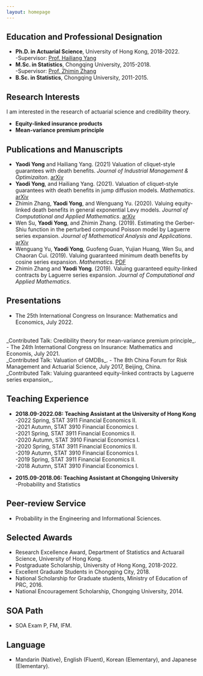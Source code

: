 ```yaml
---
layout: homepage
---
```



## Education and Professional Designation
- **Ph.D. in Actuarial Science**, University of Hong Kong, 2018-2022.
  <br>
  -Supervisor: [Prof. Hailiang Yang](https://saasweb.hku.hk/staff/hlyang/)
  <br>
- **M.Sc. in Statistics**, Chongqing University, 2015-2018.
  <br>
  -Supervisor: [Prof. Zhimin Zhang](https://www.researchgate.net/profile/Zhimin-Zhang-2)
  <br>
- **B.Sc. in Statistics**, Chongqing University, 2011-2015.


## Research Interests

I am interested in the research of actuarial science and credibility theory.

- **Equity-linked insurance products** 
- **Mean-variance premium principle** 
 

## Publications and Manuscripts
-  **Yaodi Yong** and Hailiang Yang. (2021) Valuation of cliquet-style guarantees with death benefits. _Journal of Industrial Management & Optimizaiton_. [arXiv](https://arxiv.org/abs/2208.08471)
-  **Yaodi Yong**, and Hailiang Yang. (2021). Valuation of cliquet-style guarantees with death benefits in jump diffusion models. _Mathematics_. 
  [arXiv](https://arxiv.org/abs/2007.12366)
-  Zhimin Zhang, **Yaodi Yong**, and Wenguang Yu. (2020). Valuing equity-linked death benefits in general exponential Levy models. _Journal of Computational and Applied Mathematics_. 
  [arXiv](https://arxiv.org/abs/2007.12338)
-  Wen Su, **Yaodi Yong**, and Zhimin Zhang. (2019). Estimating the Gerber-Shiu function in the perturbed compound Poisson model by Laguerre series expansion. _Journal of Mathematical Analysis and Applications_.
  [arXiv](https://arxiv.org/abs/2104.07718)
-  Wenguang Yu, **Yaodi Yong**, Guofeng Guan, Yujian Huang, Wen Su, and Chaoran Cui. (2019). Valuing guaranteed minimum death benefits by cosine series expansion. _Mathematics_.
  [PDF](https://www.researchgate.net/publication/326759271_Variance_swaps_valuation_under_non-affine_GARCH_models_and_their_diffusion_limits/link/5b7c82a8a6fdcc5f8b5afd79/download)
- Zhimin Zhang and **Yaodi Yong**. (2019). Valuing guaranteed equity-linked contracts by Laguerre series expansion. _Journal of Computational and Applied Mathematics_.
  
## Presentations
- The 25th International Congress on Insurance: Mathematics and Economics, July 2022.
<br>
_Contributed Talk: Credibility theory for mean-variance premium principle_.
- The 24th International Congress on Insurance: Mathematics and Economis, July 2021.
<br>
_Contributed Talk: Valuation of GMDBs_.
- The 8th China Forum for Risk Management and Actuarial Science, July 2017, Beijing, China.
<br>
_Contributed Talk: Valuing guaranteed equity-linked contracts by Laguerre series expansion_.  
 
## Teaching Experience

- **2018.09-2022.08: Teaching Assistant at the University of Hong Kong**
  <br>
  -2022 Spring, STAT 3911 Financial Economics II.
  <br>
  -2021 Autumn, STAT 3910 Financial Economics I.
  <br>
  -2021 Spring, STAT 3911 Financial Economics II.
  <br>
  -2020 Autumn, STAT 3910 Financial Economics I.
  <br>
  -2020 Spring, STAT 3911 Financial Economics II.
  <br>
  -2019 Autumn, STAT 3910 Financial Economics I.
  <br>
  -2019 Spring, STAT 3911 Financial Economics II.
  <br>
  -2018 Autumn, STAT 3910 Financial Economics I.

 
  
- **2015.09-2018.06: Teaching Assistant at Chongqing University**
  <br>
  -Probability and Statistics
 
## Peer-review Service
- Probability in the Engineering and Informational Sciences.

## Selected Awards
- Research Excellence Award, Department of Statistics and Actuarail Science, University of Hong Kong.
- Postgraduate Scholarship, University of Hong Kong, 2018-2022.
- Excellent Graduate Students in Chongqing City, 2018.
- National Scholarship for Graduate students, Ministry of Education of PRC, 2016.
- National Encouragement Scholarship, Chongqing University, 2014.

## SOA Path
- SOA Exam P, FM, IFM.

## Language
- Mandarin (Native), English (Fluent), Korean (Elementary), and Japanese (Elementary).
